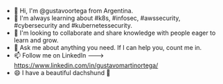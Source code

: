 - 👋 Hi, I'm @gustavoortega from Argentina.
- 🌱 I'm always learning about #k8s, #infosec, #awssecurity, #cybersecurity and #kubernetessecurity. 
- 👯 I'm looking to collaborate and share knowledge with people eager to learn and grow.
- 💬 Ask me about anything you need. If I can help you, count me in.
- 📫 Follow me on LinkedIn ---> https://www.linkedin.com/in/gustavomartinortega/
- 😄 I have a beautiful dachshund :dog:
